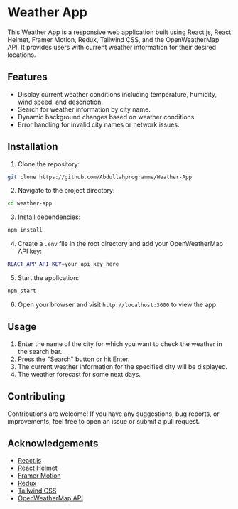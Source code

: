 # Weather App

This Weather App is a responsive web application built using React.js, React Helmet, Framer Motion, Redux, Tailwind CSS, and the OpenWeatherMap API. It provides users with current weather information for their desired locations.

## Features

- Display current weather conditions including temperature, humidity, wind speed, and description.
- Search for weather information by city name.
- Dynamic background changes based on weather conditions.
- Error handling for invalid city names or network issues.

## Installation

1. Clone the repository:
```bash
git clone https://github.com/Abdullahprogramme/Weather-App
```

2. Navigate to the project directory:
```bash
cd weather-app
```

3. Install dependencies:
```bash
npm install
```

4. Create a `.env` file in the root directory and add your OpenWeatherMap API key:
```bash
REACT_APP_API_KEY=your_api_key_here
```

5. Start the application:
```bash
npm start
```

6. Open your browser and visit `http://localhost:3000` to view the app.

## Usage

1. Enter the name of the city for which you want to check the weather in the search bar.
2. Press the "Search" button or hit Enter.
3. The current weather information for the specified city will be displayed.
4. The weather forecast for some next days.

## Contributing

Contributions are welcome! If you have any suggestions, bug reports, or improvements, feel free to open an issue or submit a pull request.

## Acknowledgements

- [React.js](https://reactjs.org/)
- [React Helmet](https://github.com/nfl/react-helmet)
- [Framer Motion](https://www.framer.com/motion/)
- [Redux](https://redux.js.org/)
- [Tailwind CSS](https://tailwindcss.com/)
- [OpenWeatherMap API](https://openweathermap.org/api)
